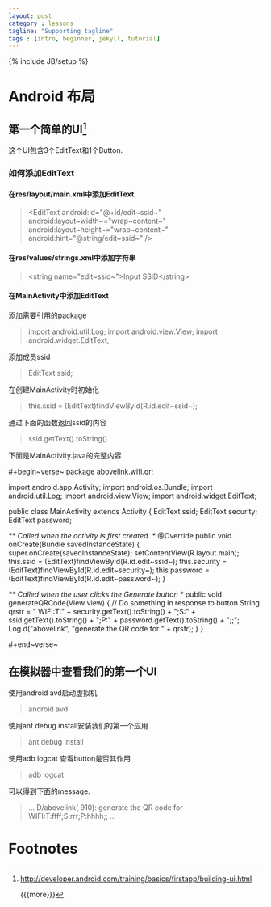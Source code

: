 ```yaml
---
layout: post
category : lessons
tagline: "Supporting tagline"
tags : [intro, beginner, jekyll, tutorial]
---
```

{% include JB/setup %}

Android 布局
============

第一个简单的UI[^1]
------------------

这个UI包含3个EditText和1个Button.

### 如何添加EditText

#### 在res/layout/main.xml中添加EditText

> \<EditText android:id="@+id/edit~ssid~"
> android:layout~width~="wrap~content~"
> android:layout~height~="wrap~content~"
> android:hint="@string/edit~ssid~" /\>

#### 在res/values/strings.xml中添加字符串

> \<string name="edit~ssid~"\>Input SSID\</string\>

#### 在MainActivity中添加EditText

添加需要引用的package

> import android.util.Log; import android.view.View; import
> android.widget.EditText;

添加成员ssid

> EditText ssid;

在创建MainActivity时初始化

> this.ssid = (EditText)findViewById(R.id.edit~ssid~);

通过下面的函数返回ssid的内容

> ssid.getText().toString()

下面是MainActivity.java的完整内容

\#+begin~verse~ package abovelink.wifi.qr;

import android.app.Activity; import android.os.Bundle; import
android.util.Log; import android.view.View; import
android.widget.EditText;

public class MainActivity extends Activity { EditText ssid; EditText
security; EditText password;

*\*\* Called when the activity is first created. \** @Override public
void onCreate(Bundle savedInstanceState) {
super.onCreate(savedInstanceState); setContentView(R.layout.main);
this.ssid = (EditText)findViewById(R.id.edit~ssid~); this.security =
(EditText)findViewById(R.id.edit~security~); this.password =
(EditText)findViewById(R.id.edit~password~); }

*\*\* Called when the user clicks the Generate button \** public void
generateQRCode(View view) { // Do something in response to button String
qrstr = " WIFI:T:" + security.getText().toString() + ";S:" +
ssid.getText().toString() + ";P:" + password.getText().toString() +
";;"; Log.d("abovelink", "generate the QR code for " + qrstr); } }

\#+end~verse~

在模拟器中查看我们的第一个UI
----------------------------

使用android avd启动虚拟机

> android avd

使用ant debug install安装我们的第一个应用

> ant debug install

使用adb logcat 查看button是否其作用

> adb logcat

可以得到下面的message.

> ... D/abovelink( 910): generate the QR code for
> WIFI:T:ffff;S:rrr;P:hhhh;; ...

Footnotes
=========

[^1]: <http://developer.android.com/training/basics/firstapp/building-ui.html>

    {{{more}}}

